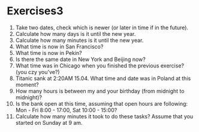 # Exercises3
1) Take two dates, check which is newer (or later in time if in the future).
2) Calculate how many days is it until the new year.
3) Calculate how many minutes is it until the new year.
4) What time is now in San Francisco?
5) What time is now in Pekin?
6) Is there the same date in New York and Beijing now?
7) What time was in Chicago when you finished the previous exercise? (you czy you've?)
8) Titanic sank at 2:20AM 15.04. What time and date was in Poland at this moment?
9) How many hours is between my and your birthday (from midnight to midnight)?
10) Is the bank open at this time, assuming that open hours are following: Mon - Fri 8:00 - 17:00, Sat 10:00 - 15:00?
11) Calculate how many minutes it took to do these tasks? Assume that you started on Sunday at 9 am.
